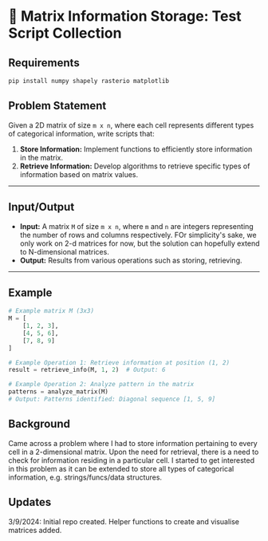 # 🧩 Matrix Information Storage: Test Script Collection

## Requirements
```python
pip install numpy shapely rasterio matplotlib
```

## Problem Statement

Given a 2D matrix of size `m x n`, where each cell represents different types of categorical information, write scripts that:

1. **Store Information:** Implement functions to efficiently store information in the matrix.
2. **Retrieve Information:** Develop algorithms to retrieve specific types of information based on matrix values.

---

## Input/Output

- **Input:** A matrix `M` of size `m x n`, where `m` and `n` are integers representing the number of rows and columns respectively. FOr simplicity's sake, we only work on 2-d matrices for now, but the solution can hopefully extend to N-dimensional matrices.
- **Output:** Results from various operations such as storing, retrieving.

---

## Example

```python
# Example matrix M (3x3)
M = [
    [1, 2, 3],
    [4, 5, 6],
    [7, 8, 9]
]

# Example Operation 1: Retrieve information at position (1, 2)
result = retrieve_info(M, 1, 2)  # Output: 6

# Example Operation 2: Analyze pattern in the matrix
patterns = analyze_matrix(M)
# Output: Patterns identified: Diagonal sequence [1, 5, 9]


```

## Background
Came across a problem where I had to store information pertaining to every cell in a 2-dimensional matrix. Upon the need for retrieval, there is a need to check for information residing in a particular cell. I started to get interested in this problem as it can be extended to store all types of categorical information, e.g. strings/funcs/data structures.

## Updates
3/9/2024: Initial repo created. Helper functions to create and visualise matrices added.